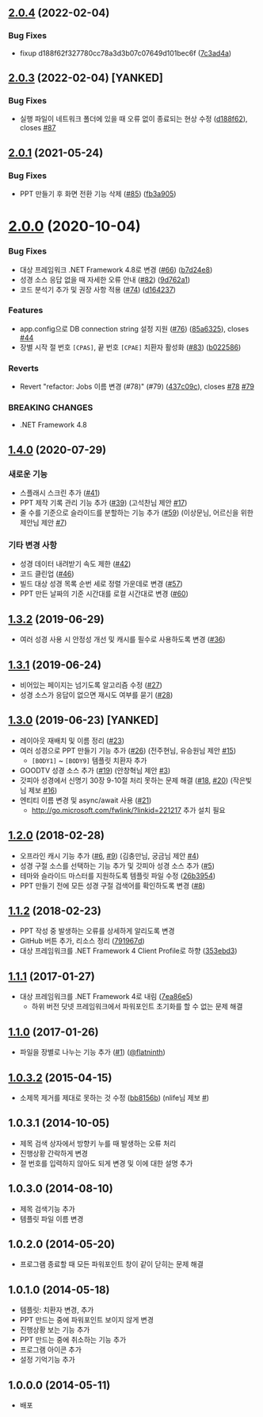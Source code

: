 ## [2.0.4](https://github.com/sunghwan2789/Bible2PPT/compare/v2.0.3...v2.0.4) (2022-02-04)


### Bug Fixes

* fixup d188f62f327780cc78a3d3b07c07649d101bec6f ([7c3ad4a](https://github.com/sunghwan2789/Bible2PPT/commit/7c3ad4a46d6dcb66b4d8c716987674805b67395b))

## [2.0.3](https://github.com/sunghwan2789/Bible2PPT/compare/v2.0.2...v2.0.3) (2022-02-04) [YANKED]


### Bug Fixes

* 실행 파일이 네트워크 폴더에 있을 때 오류 없이 종료되는 현상 수정 ([d188f62](https://github.com/sunghwan2789/Bible2PPT/commit/d188f62f327780cc78a3d3b07c07649d101bec6f)), closes [#87](https://github.com/sunghwan2789/Bible2PPT/issues/87)

## [2.0.1](https://github.com/sunghwan2789/Bible2PPT/compare/v2.0.0...v2.0.1) (2021-05-24)


### Bug Fixes

* PPT 만들기 후 화면 전환 기능 삭제 ([#85](https://github.com/sunghwan2789/Bible2PPT/issues/85)) ([fb3a905](https://github.com/sunghwan2789/Bible2PPT/commit/fb3a905ac85cf1b479a5ff46adef4516e71938fb))

# [2.0.0](https://github.com/sunghwan2789/Bible2PPT/compare/v1.4.0...v2.0.0) (2020-10-04)


### Bug Fixes

* 대상 프레임워크 .NET Framework 4.8로 변경 ([#66](https://github.com/sunghwan2789/Bible2PPT/issues/66)) ([b7d24e8](https://github.com/sunghwan2789/Bible2PPT/commit/b7d24e8c578e6da00abf3d0c05de966a633a85f9))
* 성경 소스 응답 없을 때 자세한 오류 안내 ([#82](https://github.com/sunghwan2789/Bible2PPT/issues/82)) ([9d762a1](https://github.com/sunghwan2789/Bible2PPT/commit/9d762a113873050e5f4fa245389445c50f2deef1))
* 코드 분석기 추가 및 권장 사항 적용 ([#74](https://github.com/sunghwan2789/Bible2PPT/issues/74)) ([d164237](https://github.com/sunghwan2789/Bible2PPT/commit/d164237d6dda885529ff87d714edc1b6a16b21fa))


### Features

* app.config으로 DB connection string 설정 지원 ([#76](https://github.com/sunghwan2789/Bible2PPT/issues/76)) ([85a6325](https://github.com/sunghwan2789/Bible2PPT/commit/85a632587a7604f8983ef76e8601e47c2b2a1f5e)), closes [#44](https://github.com/sunghwan2789/Bible2PPT/issues/44)
* 장별 시작 절 번호 `[CPAS]`, 끝 번호 `[CPAE]` 치환자 활성화 ([#83](https://github.com/sunghwan2789/Bible2PPT/issues/83)) ([b022586](https://github.com/sunghwan2789/Bible2PPT/commit/b0225868b50f6a2361fc230d92326f53dbad81d8))


### Reverts

* Revert "refactor: Jobs 이름 변경 (#78)" (#79) ([437c09c](https://github.com/sunghwan2789/Bible2PPT/commit/437c09cbf825ec07c2a3bc5bdc1529497cc97f3e)), closes [#78](https://github.com/sunghwan2789/Bible2PPT/issues/78) [#79](https://github.com/sunghwan2789/Bible2PPT/issues/79)


### BREAKING CHANGES

* .NET Framework 4.8

## [1.4.0](https://github.com/sunghwan2789/Bible2PPT/compare/v1.3.2...v1.4.0) (2020-07-29)


### 새로운 기능

* 스플래시 스크린 추가 ([#41](https://github.com/sunghwan2789/Bible2PPT/pull/41))
* PPT 제작 기록 관리 기능 추가 ([#39](https://github.com/sunghwan2789/Bible2PPT/pull/39)) (고석찬님 제안 [#17](https://github.com/sunghwan2789/Bible2PPT/issues/17))
* 줄 수를 기준으로 슬라이드를 분할하는 기능 추가 ([#59](https://github.com/sunghwan2789/Bible2PPT/pull/59)) (이상문님, 어르신을 위한제안님 제안 [#7](https://github.com/sunghwan2789/Bible2PPT/issues/7))


### 기타 변경 사항

* 성경 데이터 내려받기 속도 제한 ([#42](https://github.com/sunghwan2789/Bible2PPT/pull/42))
* 코드 클린업 ([#46](https://github.com/sunghwan2789/Bible2PPT/pull/46))
* 빌드 대상 성경 목록 순번 세로 정렬 가운데로 변경 ([#57](https://github.com/sunghwan2789/Bible2PPT/pull/57))
* PPT 만든 날짜의 기준 시간대를 로컬 시간대로 변경 ([#60](https://github.com/sunghwan2789/Bible2PPT/pull/60))

## [1.3.2](https://github.com/sunghwan2789/Bible2PPT/compare/v1.3.1...v1.3.2) (2019-06-29)


* 여러 성경 사용 시 안정성 개선 및 캐시를 필수로 사용하도록 변경 ([#36](https://github.com/sunghwan2789/Bible2PPT/pull/36))

## [1.3.1](https://github.com/sunghwan2789/Bible2PPT/compare/v1.3...v1.3.1) (2019-06-24)


* 비어있는 페이지는 넘기도록 알고리즘 수정 ([#27](https://github.com/sunghwan2789/Bible2PPT/pull/27))
* 성경 소스가 응답이 없으면 재시도 여부를 묻기 ([#28](https://github.com/sunghwan2789/Bible2PPT/pull/28))

## [1.3.0](https://github.com/sunghwan2789/Bible2PPT/compare/v1.2...v1.3) (2019-06-23) [YANKED]


* 레이아웃 재배치 및 이름 정리 ([#23](https://github.com/sunghwan2789/Bible2PPT/pull/23))
* 여러 성경으로 PPT 만들기 기능 추가 ([#26](https://github.com/sunghwan2789/Bible2PPT/pull/26)) (전주현님, 유승원님 제안 [#15](https://github.com/sunghwan2789/Bible2PPT/issues/15))
  * `[BODY1]` ~ `[BODY9]` 템플릿 치환자 추가
* GOODTV 성경 소스 추가 ([#19](https://github.com/sunghwan2789/Bible2PPT/pull/19)) (안창혁님 제안 [#3](https://github.com/sunghwan2789/Bible2PPT/issues/3))
* 갓피아 성경에서 신명기 30장 9-10절 처리 못하는 문제 해결 ([#18](https://github.com/sunghwan2789/Bible2PPT/pull/18), [#20](https://github.com/sunghwan2789/Bible2PPT/pull/20)) (작은빛님 제보 [#16](https://github.com/sunghwan2789/Bible2PPT/issues/16))
* 엔티티 이름 변경 및 async/await 사용 ([#21](https://github.com/sunghwan2789/Bible2PPT/pull/21))
  * http://go.microsoft.com/fwlink/?linkid=221217 추가 설치 필요

## [1.2.0](https://github.com/sunghwan2789/Bible2PPT/compare/1.1.2...v1.2) (2018-02-28)


* 오프라인 캐시 기능 추가 ([#6](https://github.com/sunghwan2789/Bible2PPT/pull/6), [#9](https://github.com/sunghwan2789/Bible2PPT/pull/9)) (김충만님, 궁금님 제안 [#4](https://github.com/sunghwan2789/Bible2PPT/issues/4))
* 성경 구절 소스를 선택하는 기능 추가 및 갓피아 성경 소스 추가 ([#5](https://github.com/sunghwan2789/Bible2PPT/pull/5))
* 테마와 슬라이드 마스터를 지원하도록 템플릿 파일 수정 ([26b3954](https://github.com/sunghwan2789/Bible2PPT/commit/26b3954abe4f6a6d5cd466794482307c7c064b98))
* PPT 만들기 전에 모든 성경 구절 검색어를 확인하도록 변경 ([#8](https://github.com/sunghwan2789/Bible2PPT/pull/8))

## [1.1.2](https://github.com/sunghwan2789/Bible2PPT/compare/1.1.1...1.1.2) (2018-02-23)


* PPT 작성 중 발생하는 오류를 상세하게 알리도록 변경
* GitHub 버튼 추가, 리소스 정리 ([791967d](https://github.com/sunghwan2789/Bible2PPT/commit/791967dee26b877499eca094bd915e86188dac51))
* 대상 프레임워크를 .NET Framework 4 Client Profile로 하향 ([353ebd3](https://github.com/sunghwan2789/Bible2PPT/commit/353ebd38d584881f265e859b95f7cb54881f34a1))

## [1.1.1](https://github.com/sunghwan2789/Bible2PPT/compare/1.1...1.1.1) (2017-01-27)


* 대상 프레임워크를 .NET Framework 4로 내림 ([7ea86e5](https://github.com/sunghwan2789/Bible2PPT/commit/7ea86e57345b745b1bd61d66d7f7ec52d8f1d669))
  * 하위 버전 닷넷 프레임워크에서 파워포인트 초기화를 할 수 없는 문제 해결

## [1.1.0](https://github.com/sunghwan2789/Bible2PPT/compare/1.0.3.2...1.1) (2017-01-26)


* 파일을 장별로 나누는 기능 추가 ([#1](https://github.com/sunghwan2789/Bible2PPT/pull/1)) ([@flatninth](https://github.com/flatninth))

## [1.0.3.2](https://github.com/sunghwan2789/Bible2PPT/compare/1.0.3.1...1.0.3.2) (2015-04-15)


* 소제목 제거를 제대로 못하는 것 수정 ([bb8156b](https://github.com/sunghwan2789/Bible2PPT/commit/bb8156b6fb7e396b119c706249a448e81abd05ea)) (nlife님 제보 [#](https://bloodcat.tistory.com/278#comment11119682))

## 1.0.3.1 (2014-10-05)


* 제목 검색 상자에서 방향키 누를 때 발생하는 오류 처리
* 진행상황 간락하게 변경
* 절 번호를 입력하지 않아도 되게 변경 및 이에 대한 설명 추가

## 1.0.3.0 (2014-08-10)


* 제목 검색기능 추가
* 템플릿 파일 이름 변경

## 1.0.2.0 (2014-05-20)


* 프로그램 종료할 때 모든 파워포인트 창이 같이 닫히는 문제 해결

## 1.0.1.0 (2014-05-18)


* 템플릿: 치환자 변경, 추가
* PPT 만드는 중에 파워포인트 보이지 않게 변경
* 진행상황 보는 기능 추가
* PPT 만드는 중에 취소하는 기능 추가
* 프로그램 아이콘 추가
* 설정 기억기능 추가

## 1.0.0.0 (2014-05-11)


* 배포
